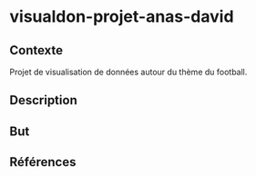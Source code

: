 # visualdon-projet-anas-david
Contexte
--------------------------------------------------------------------
Projet de visualisation de données autour du thème du football.

Description
--------------------------------------------------------------------


But
--------------------------------------------------------------------


Références
--------------------------------------------------------------------

